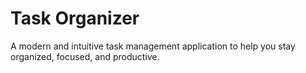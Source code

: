 # Task Organizer
A modern and intuitive task management application to help you stay organized, focused, and productive.
